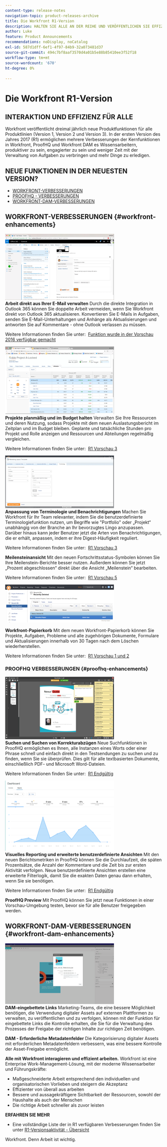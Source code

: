 ```yaml
---
content-type: release-notes
navigation-topic: product-releases-archive
title: Die Workfront R1-Version
description: HALTEN SIE ALLE AN DER REIHE UND VERÖFFENTLICHEN SIE EFFIZIENT - Workfront veröffentlicht dreimal jährlich neue Produktfunktionen für alle Produktlinien (Version 1, Version 2 und Version 3). In der ersten Version des Jahres 2017 (R1) ermöglichen mehrere Verbesserungen der Kernfunktionen in Workfront, ProofHQ und Workfront DAM es Wissensarbeitern, produktiver zu sein, engagierter zu sein und weniger Zeit mit der Verwaltung von Aufgaben zu verbringen und mehr Dinge zu erledigen.
author: Luke
feature: Product Announcements
recommendations: noDisplay, noCatalog
exl-id: 587d1dff-6ef1-4f97-84b9-32a073481d37
source-git-commit: 494c7bf8aaf3570d4a01b5e88b85410ee3f52f18
workflow-type: tm+mt
source-wordcount: '670'
ht-degree: 0%

---
```


# Die Workfront R1-Version

## INTERAKTION UND EFFIZIENZ FÜR ALLE

Workfront veröffentlicht dreimal jährlich neue Produktfunktionen für alle Produktlinien (Version 1, Version 2 und Version 3). In der ersten Version des Jahres 2017 (R1) ermöglichen mehrere Verbesserungen der Kernfunktionen in Workfront, ProofHQ und Workfront DAM es Wissensarbeitern, produktiver zu sein, engagierter zu sein und weniger Zeit mit der Verwaltung von Aufgaben zu verbringen und mehr Dinge zu erledigen.

## NEUE FUNKTIONEN IN DER NEUESTEN VERSION?

* [WORKFRONT-VERBESSERUNGEN](#workfront-enhancements)
* [PROOFHQ - VERBESSERUNGEN](#proofhq-enhancements)
* [WORKFRONT-DAM-VERBESSERUNGEN](#workfront-dam-enhancements)

## WORKFRONT-VERBESSERUNGEN {#workfront-enhancements}

![Outlook_365_integration_1.png](assets/outlook-365-integration-1-350x212.png)\
**Arbeit direkt aus Ihrer E-Mail verwalten**
Durch die direkte Integration in Outlook 365 können Sie doppelte Arbeit vermeiden, wenn Sie Workfront direkt von Outlook 365 aktualisieren. Konvertieren Sie E-Mails in Aufgaben, senden Sie E-Mail-Unterhaltungen und Anhänge als Aktualisierungen und antworten Sie auf Kommentare - ohne Outlook verlassen zu müssen.

Weitere Informationen finden Sie unter:  [Funktion wurde in der Vorschau 2016 verfügbar gemacht](../../../../product-announcements/product-releases/quarterly-release-archive/r1-release-activity/available-in-preview-in-2016.md)

![Arbeit aus E-Mails verwalten](assets/mceclip0-350x218.png)\
**Projekte planmäßig und im Budget halten**
Verwalten Sie Ihre Ressourcen und deren Nutzung, sodass Projekte mit dem neuen Auslastungsbericht im Zeitplan und im Budget bleiben. Geplante und tatsächliche Stunden pro Projekt und Rolle anzeigen und Ressourcen und Abteilungen regelmäßig vergleichen.

Weitere Informationen finden Sie unter:  [R1 Vorschau 3](../../../../product-announcements/product-releases/quarterly-release-archive/r1-release-activity/r1-preview-3.md)

![Projekte auf Kurs halten](assets/mceclip1-350x169.png)\
**Anpassung von Terminologie und Benachrichtigungen**
Machen Sie Workfront für Ihr Team relevanter, indem Sie die benutzerdefinierte Terminologiefunktion nutzen, um Begriffe wie &quot;Portfolio&quot; oder „Projekt“ unabhängig von der Branche an Ihr bevorzugtes Lingo anzupassen. Darüber hinaus kann jeder Benutzer jetzt die Arten von Benachrichtigungen, die er erhält, anpassen, indem er ihre Digest-Häufigkeit reguliert.

Weitere Informationen finden Sie unter:  [R1 Vorschau 3](../../../../product-announcements/product-releases/quarterly-release-archive/r1-release-activity/r1-preview-3.md)

**Meilensteinansicht**
Mit den neuen Fortschrittsstatus-Symbolen können Sie Ihre Meilenstein-Berichte besser nutzen. Außerdem können Sie jetzt „Prozent abgeschlossen“ direkt über die Ansicht „Meilenstein“ bearbeiten.

Weitere Informationen finden Sie unter:  [R1 Vorschau 5](../../../../product-announcements/product-releases/quarterly-release-archive/r1-release-activity/r1-preview-5.md)

![Meilensteinansicht](assets/mceclip3-350x122.png)

**Workfront-Papierkorb**
Mit dem neuen Workfront-Papierkorb können Sie Projekte, Aufgaben, Probleme und alle zugehörigen Dokumente, Formulare und Aktualisierungen innerhalb von 30 Tagen nach dem Löschen wiederherstellen.

Weitere Informationen finden Sie unter:  [R1 Vorschau 1 und 2](../../../../product-announcements/product-releases/quarterly-release-archive/r1-release-activity/r1-peview-1-and-2.md)

### PROOFHQ VERBESSERUNGEN {#proofhq-enhancements}

![ProofHQ-Verbesserungen](assets/mceclip4-350x201.png)\
**Suchen und Suchen von Korrekturabzügen**
Neue Suchfunktionen in ProofHQ ermöglichen es Ihnen, alle Instanzen eines Worts oder einer Phrase schnell und einfach direkt in den Testsendungen zu suchen und zu finden, wenn Sie sie überprüfen. Dies gilt für alle textbasierten Dokumente, einschließlich PDF- und Microsoft Word-Dateien.

Weitere Informationen finden Sie unter:  [R1 Endgültig](../../../../product-announcements/product-releases/quarterly-release-archive/r1-release-activity/r1-final.md)

![Suchen und Suchen von Korrekturabzügen](assets/mceclip5-350x226.png)\
**Visuelles Reporting und erweiterte benutzerdefinierte Ansichten**
Mit den neuen Berichtsmetriken in ProofHQ können Sie die Durchlaufzeit, die späten Prozentsätze, die Anzahl der Kommentare und die Zeit bis zur ersten Aktivität verfolgen. Neue benutzerdefinierte Ansichten erstellen eine erweiterte Filterlogik, damit Sie die exakten Daten genau dann erhalten, wenn Sie sie benötigen.

Weitere Informationen finden Sie unter:  [R1 Endgültig](../../../../product-announcements/product-releases/quarterly-release-archive/r1-release-activity/r1-final.md)

**ProofHQ Preview**
Mit ProofHQ können Sie jetzt neue Funktionen in einer Vorschau-Umgebung testen, bevor sie für alle Benutzer freigegeben werden.

## WORKFRONT-DAM-VERBESSERUNGEN {#workfront-dam-enhancements}

![Workfront-DAM-Verbesserungen](assets/mceclip6-350x195.png)\
**DAM-eingebettete Links**
Marketing-Teams, die eine bessere Möglichkeit benötigen, die Verwendung digitaler Assets auf externen Plattformen zu verwalten, zu veröffentlichen und zu verfolgen, können mit der Funktion für eingebettete Links die Kontrolle erhalten, die Sie für die Verwaltung des Prozesses der Freigabe der richtigen Inhalte zur richtigen Zeit benötigen.

**DAM - Erforderliche Metadatenfelder**
Die Kategorisierung digitaler Assets mit erforderlichen Metadatenfeldern verbessern, was eine bessere Kontrolle der Asset-Freigabe ermöglicht.

**Alle mit Workfront interagieren und effizient arbeiten.**
Workfront ist eine Enterprise Work-Management-Lösung, mit der moderne Wissensarbeiter und Führungskräfte:

* Maßgeschneiderte Arbeit entsprechend den individuellen und organisatorischen Vorlieben und steigern die Akzeptanz
* Effizienter von überall aus arbeiten
* Bessere und aussagekräftigere Sichtbarkeit der Ressourcen, sowohl der Haushalte als auch der Menschen
* Die richtige Arbeit schneller als zuvor leisten

**ERFAHREN SIE MEHR**

* Eine vollständige Liste der in R1 verfügbaren Verbesserungen finden Sie unter [R1-Versionsaktivität - Übersicht](../../../../product-announcements/product-releases/quarterly-release-archive/r1-release-activity/r1-release-activity-overview.md)

Workfront. Denn Arbeit ist wichtig.
